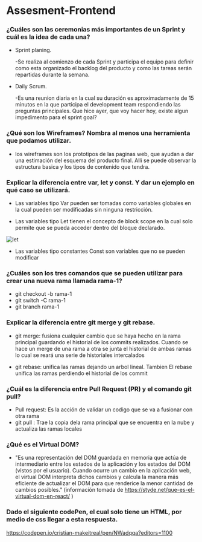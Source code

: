 # Assesment-Frontend

### ¿Cuáles son las ceremonias más importantes de un Sprint y cuál es la idea de cada una?

- Sprint planing.

  -Se realiza al comienzo de cada Sprint y participa el equipo para definir como esta organizado el backlog del producto y como las tareas serán repartidas durante la semana. 
  
- Daily Scrum.

  -Es una reunion diaria en la cual su duración es aproximadamente de 15 minutos en la que participa el development team respondiendo las preguntas principales. Que hice ayer, que voy hacer hoy, existe algun impedimento para el sprint goal?
  
  
### ¿Qué son los Wireframes? Nombra al menos una herramienta que podamos utilizar.

- los wireframes son los prototipos de las paginas web, que ayudan a dar una estimación del esquema del producto final. Alli se puede observar la estructura basica y los tipos de contenido que tendra. 


### Explicar la diferencia entre var, let y const. Y dar un ejemplo en qué caso se utilizará.

- Las variables tipo Var pueden ser tomadas como variables globales en la cual pueden ser modificadas sin ninguna restricción. 

- Las variables tipo Let tienen el concepto de block scope en la cual solo permite que se pueda acceder dentro del bloque declarado. 

![let](https://user-images.githubusercontent.com/79812118/204684808-9b3d3bc8-06be-4719-a3ab-73109dd02434.jpg)

- Las variables tipo constantes Const son variables que no se pueden modificar  

### ¿Cuáles son los tres comandos que se pueden utilizar para crear una nueva rama llamada rama-1?

- git checkout -b rama-1
- git switch -C rama-1
- git branch rama-1


### Explicar la diferencia entre git merge y git rebase.

- git merge: fusiona cualquier cambio que se haya hecho en la rama principal guardando el historial de los commits realizados. Cuando se hace un merge de una rama a otra se junta el historial de ambas ramas lo cual se reará una serie de historiales intercalados 

- git rebase: unifica las ramas dejando un arbol lineal. Tambien El rebase unifica las ramas perdiendo el historial de los commit 


### ¿Cuál es la diferencia entre Pull Request (PR) y el comando git pull?

- Pull request: Es la acción de validar un codigo que se va a fusionar con otra rama 
- git pull : Trae la copia dela rama principal que se encuentra en la nube y actualiza las ramas locales 


### ¿Qué es el Virtual DOM?

- "Es  una representación del DOM guardada en memoria que actúa de intermediario entre los estados de la aplicación y los estados del DOM (vistos por el usuario). Cuando ocurre un cambio en la aplicación web, el virtual DOM interpreta dichos cambios y calcula la manera más eficiente de actualizar el DOM para que renderice la menor cantidad de cambios posibles." (información tomada de https://styde.net/que-es-el-virtual-dom-en-react/ )

### Dado el siguiente codePen, el cual solo tiene un HTML, por medio de css llegar a esta respuesta.

https://codepen.io/cristian-makeitreal/pen/NWadqqa?editors=1100 
